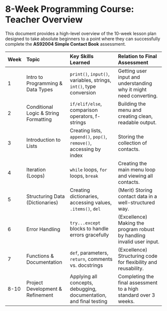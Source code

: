 
# 8-Week Programming Course: Teacher Overview

This document provides a high-level overview of the 10-week lesson plan designed to take absolute beginners to a point where they can successfully complete the **AS92004 Simple Contact Book** assessment.

| Week | Topic                                   | Key Skills Learned                                                    | Relation to Final Assessment                                         |
| :--- | :-------------------------------------- | :-------------------------------------------------------------------- | :------------------------------------------------------------------- |
| 1    | Intro to Programming & Data Types       | `print()`, `input()`, variables, strings, `int()`, type conversion    | Getting user input and understanding why it might need converting.   |
| 2    | Conditional Logic & String Formatting   | `if/elif/else`, comparison operators, f-strings                       | Building the menu and creating clean, readable output.               |
| 3    | Introduction to Lists                   | Creating lists, `append()`, `pop()`, `remove()`, accessing by index   | Storing the collection of contacts.                                  |
| 4    | Iteration (Loops)                       | `while` loops, `for` loops, `break`                                   | Creating the main menu loop and viewing all contacts.                |
| 5    | Structuring Data (Dictionaries)         | Creating dictionaries, accessing values, `.items()`, `del`            | (Merit) Storing contact data in a well-structured way.               |
| 6    | Error Handling                          | `try...except` blocks to handle errors gracefully                     | (Excellence) Making the program robust by handling invalid user input. |
| 7    | Functions & Documentation               | `def`, parameters, `return`, comments vs. docstrings                  | (Excellence) Structuring code for flexibility and reusability.       |
| 8-10 | Project Development & Refinement        | Applying all concepts, debugging, documentation, and final testing    | Completing the final assessment to a high standard over 3 weeks.     |
